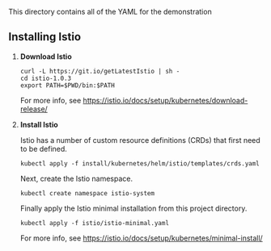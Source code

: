 This directory contains all of the YAML for the demonstration

## Installing Istio

1. **Download Istio**

   ```
   curl -L https://git.io/getLatestIstio | sh -
   cd istio-1.0.3
   export PATH=$PWD/bin:$PATH
   ```
   For more info, see https://istio.io/docs/setup/kubernetes/download-release/
1. **Install Istio**

   Istio has a number of custom resource definitions (CRDs) that first need to be defined.
   ```
   kubectl apply -f install/kubernetes/helm/istio/templates/crds.yaml
   ```
   Next, create the Istio namespace.
   ```
   kubectl create namespace istio-system
   ```
   Finally apply the Istio minimal installation from this project directory.
   ```
   kubectl apply -f istio/istio-minimal.yaml
   ```
   For more info, see https://istio.io/docs/setup/kubernetes/minimal-install/
